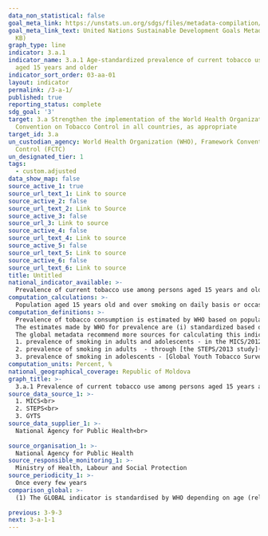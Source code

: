 ```yaml
---
data_non_statistical: false
goal_meta_link: https://unstats.un.org/sdgs/files/metadata-compilation/Metadata-Goal-3.pdf
goal_meta_link_text: United Nations Sustainable Development Goals Metadata (PDF 866
  KB)
graph_type: line
indicator: 3.a.1
indicator_name: 3.a.1 Age-standardized prevalence of current tobacco use among persons
  aged 15 years and older
indicator_sort_order: 03-aa-01
layout: indicator
permalink: /3-a-1/
published: true
reporting_status: complete
sdg_goal: '3'
target: 3.a Strengthen the implementation of the World Health Organization Framework
  Convention on Tobacco Control in all countries, as appropriate
target_id: 3.a
un_custodian_agency: World Health Organization (WHO), Framework Convention on Tobacco
  Control (FCTC)
un_designated_tier: 1
tags:
  - custom.adjusted
data_show_map: false
source_active_1: true
source_url_text_1: Link to source
source_active_2: false
source_url_text_2: Link to Source
source_active_3: false
source_url_3: Link to source
source_active_4: false
source_url_text_4: Link to source
source_active_5: false
source_url_text_5: Link to source
source_active_6: false
source_url_text_6: Link to source
title: Untitled
national_indicator_available: >-
  Prevalence of current tobacco use among persons aged 15 years and older
computation_calculations: >-
  Population aged 15 years old and over smoking on daily basis or occasionally out of the total population aged 15 years old and over, multiplied by 100. <br> 
computation_definitions: >-
  Prevalence of tobacco consumption is estimated by WHO based on population surveys carried out at the national level, by taking over the data from the web pages or receiving the databases from the specialised institutions in the country.<br> 
  The estimates made by WHO for prevalence are (i) standardized based on the age so as to improve the international comparability and (ii) are calculated through different methods.<br> 
  The global metadata recommend more sources for calculating this indicator. The most recent data sources available for the RM:<br> 
  1. prevalence of smoking in adults and adolescents - in the MICS/2012 study the information regarding tobacco use (and namely the current use of different tobacco products) were collected among women and men aged 15-49 years old. As well, the study included the question about use of other tobacco products than cigarettes, such as cigars, hooka, cigarillos or pipe - but provided data are not representative.<br> 
  2. prevalence of smoking in adults  - through [the STEPS/2013 study](http://www.who.int/chp/steps) - include the tobacco smokers aged 18-69 years old. The next STEPS study was planned for 2018, which was postponed because of lack of resources.<br> 
  3. prevalence of smoking in adolescents - [Global Youth Tobacco Survey/2013 and 2019](https://www.who.int/tobacco/publications/surveillance/WHO-global-report-trends-prevalence-tobacco-smoking-annex-2.pdf?ua=1), pag.280 -  includes tobacco smokers aged 13-15 years old, including smoking of other types of tobacco use.
computation_units: Percent, %
national_geographical_coverage: Republic of Moldova
graph_title: >-
  3.a.1 Prevalence of current tobacco use among persons aged 15 years and older 
source_data_source_1: >-
  1. MICS<br> 
  2. STEPS<br> 
  3. GYTS
source_data_supplier_1: >-
  National Agency for Public Health<br> 
  
source_organisation_1: >-
  National Agency for Public Health
source_responsible_monitoring_1: >-
  Ministry of Health, Labour and Social Protection
source_periodicity_1: >-
  Once every few years
comparison_global: >-
  (1) The GLOBAL indicator is standardised by WHO depending on age (relevant for international comparability) and it is calculated through different methods, at the NATIONAL level - it is recommended to use the indicator without standardization
  
previous: 3-9-3
next: 3-a-1-1
---
```

